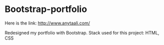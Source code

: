 # Bootstrap-portfolio
Here is the link:
http://www.anytaali.com/


Redesigned my portfolio with Bootstrap. 
Stack used for this project: HTML, CSS
